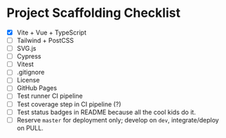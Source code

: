# Project Scaffolding Checklist

- [X] Vite + Vue + TypeScript
- [ ] Tailwind + PostCSS
- [ ] SVG.js
- [ ] Cypress
- [ ] Vitest
- [ ] .gitignore
- [ ] License
- [ ] GitHub Pages
- [ ] Test runner CI pipeline
- [ ] Test coverage step in CI pipeline (?)
- [ ] Test status badges in README because all the cool kids do it.
- [ ] Reserve `master` for deployment only; develop on `dev`, integrate/deploy on PULL.